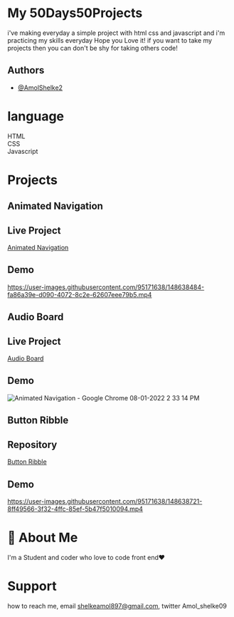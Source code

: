 # My 50Days50Projects

i've making everyday a simple project with html css and javascript and i'm practicing my skills everyday
Hope you Love it! if you want to take my projects then you can don't be shy for taking others code!

## Authors

- [@AmolShelke2](https://www.github.com/AmolShelke2)

# language

HTML  
CSS  
Javascript


# Projects

 ##  Animated Navigation 

## Live Project 
[Animated Navigation](https://animatednav.vercel.app/)

## Demo 
https://user-images.githubusercontent.com/95171638/148638484-fa86a39e-d090-4072-8c2e-62607eee79b5.mp4


##  Audio Board

## Live Project 
[Audio Board](https://audioboard.vercel.app/)

## Demo
![Animated Navigation - Google Chrome 08-01-2022 2 33 14 PM](https://user-images.githubusercontent.com/95171638/148638599-b966a805-7ce6-4584-a20e-f25c0b9ba3db.png)


## Button Ribble 

## Repository 
[Button Ribble](https://github.com/AmolShelke2/50Days50Projects/tree/master/ButtonRibble)

## Demo 
https://user-images.githubusercontent.com/95171638/148638721-8ff49566-3f32-4ffc-85ef-5b47f5010094.mp4





# 🚀 About Me

I'm a Student and coder who love to code front end❤️

# Support

how to reach me, email shelkeamol897@gmail.com, twitter Amol_shelke09
